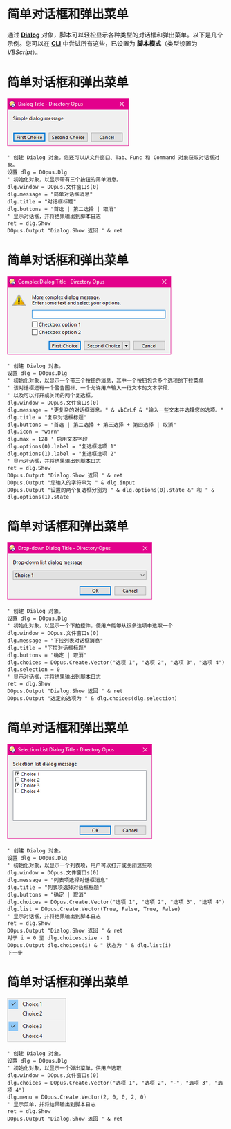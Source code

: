 # 简单对话框和弹出菜单

通过 **[Dialog](/Manual/reference/scripting_reference/scripting_objects/dialog.zh.md)** 对象，脚本可以轻松显示各种类型的对话框和弹出菜单。以下是几个示例。您可以在 **[CLI](/Manual/additional_functionality/cli.zh.md)** 中尝试所有这些，已设置为 **脚本模式**（类型设置为 *VBScript*）。

# 简单对话框和弹出菜单

![](/Manual/images/media/simple_message_dialog.png)

    ' 创建 Dialog 对象。您还可以从文件窗口、Tab、Func 和 Command 对象获取对话框对象。
    设置 dlg = DOpus.Dlg 
    ' 初始化对象，以显示带有三个按钮的简单消息。
    dlg.window = DOpus.文件窗口s(0)
    dlg.message = "简单对话框消息"
    dlg.title = "对话框标题"
    dlg.buttons = "首选 | 第二选择 | 取消"
    ' 显示对话框，并将结果输出到脚本日志
    ret = dlg.Show
    DOpus.Output "Dialog.Show 返回 " & ret

# 简单对话框和弹出菜单

![](/Manual/images/media/complex_message_dialog.png)

    ' 创建 Dialog 对象。
    设置 dlg = DOpus.Dlg 
    ' 初始化对象，以显示一个带三个按钮的消息，其中一个按钮包含多个选项的下拉菜单
    ' 该对话框还有一个警告图标、一个允许用户输入一行文本的文本字段、
    ' 以及可以打开或关闭的两个复选框。
    dlg.window = DOpus.文件窗口s(0)
    dlg.message = "更复杂的对话框消息。" & vbCrLf & "输入一些文本并选择您的选项。"
    dlg.title = "复杂对话框标题"
    dlg.buttons = "首选 | 第二选择 + 第三选择 + 第四选择 | 取消"
    dlg.icon = "warn"
    dlg.max = 128 ' 启用文本字段
    dlg.options(0).label = "复选框选项 1"
    dlg.options(1).label = "复选框选项 2"
    ' 显示对话框，并将结果输出到脚本日志
    ret = dlg.Show
    DOpus.Output "Dialog.Show 返回 " & ret
    DOpus.Output "您输入的字符串为 " & dlg.input
    DOpus.Output "设置的两个复选框分别为 " & dlg.options(0).state &" 和 " & dlg.options(1).state

# 简单对话框和弹出菜单

![](/Manual/images/media/drop_down_dialog.png)

    ' 创建 Dialog 对象。
    设置 dlg = DOpus.Dlg 
    ' 初始化对象，以显示一个下拉控件，使用户能够从很多选项中选取一个
    dlg.window = DOpus.文件窗口s(0)
    dlg.message = "下拉列表对话框消息"
    dlg.title = "下拉对话框标题"
    dlg.buttons = "确定 | 取消"
    dlg.choices = DOpus.Create.Vector("选项 1", "选项 2", "选项 3", "选项 4")
    dlg.selection = 0
    ' 显示对话框，并将结果输出到脚本日志
    ret = dlg.Show
    DOpus.Output "Dialog.Show 返回 " & ret
    DOpus.Output "选定的选项为 " & dlg.choices(dlg.selection)

# 简单对话框和弹出菜单

![](/Manual/images/media/selection_list_dialog.png)

    ' 创建 Dialog 对象。
    设置 dlg = DOpus.Dlg 
    ' 初始化对象，以显示一个列表项，用户可以打开或关闭这些项
    dlg.window = DOpus.文件窗口s(0)
    dlg.message = "列表项选择对话框消息"
    dlg.title = "列表项选择对话框标题"
    dlg.buttons = "确定 | 取消"
    dlg.choices = DOpus.Create.Vector("选项 1", "选项 2", "选项 3", "选项 4")
    dlg.list = DOpus.Create.Vector(True, False, True, False)
    ' 显示对话框，并将结果输出到脚本日志
    ret = dlg.Show
    DOpus.Output "Dialog.Show 返回 " & ret
    对于 i = 0 至 dlg.choices.size - 1
    DOpus.Output dlg.choices(i) & " 状态为 " & dlg.list(i)
    下一步

# 简单对话框和弹出菜单

![](/Manual/images/media/dialog_popup_menu.png)

    ' 创建 Dialog 对象。
    设置 dlg = DOpus.Dlg 
    ' 初始化对象，以显示一个弹出菜单，供用户选取
    dlg.window = DOpus.文件窗口s(0)
    dlg.choices = DOpus.Create.Vector("选项 1", "选项 2", "-", "选项 3", "选项 4")
    dlg.menu = DOpus.Create.Vector(2, 0, 0, 2, 0)
    ' 显示菜单，并将结果输出到脚本日志
    ret = dlg.Show
    DOpus.Output "Dialog.Show 返回 " & ret